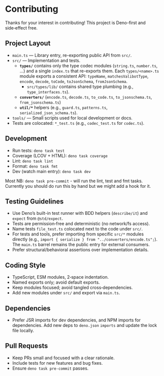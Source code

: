 # Contributing

Thanks for your interest in contributing! This project is Deno-first and
side‑effect free.

## Project Layout

- `main.ts` — Library entry, re-exporting public API from `src/`.
- `src/` — Implementation and tests.
  - **`types/`** contains only the type codec modules (`string.ts`, `number.ts`,
    …) and a single `index.ts` that re-exports them. Each `types/<name>.ts`
    module exports a consistent API: `typeName`, `matchesValibotType`, `encode`,
    `decode`, `toCode`, `toJsonSchema`, `fromJsonSchema`.
    - `src/types/lib/` contains shared type plumbing (e.g.,
      `type_interfaces.ts`).
  - **`converters/`** (`encode.ts`, `decode.ts`, `to_code.ts`,
    `to_jsonschema.ts`, `from_jsonschema.ts`)
  - **`util/*`** helpers (e.g., `guard.ts`, `patterns.ts`,
    `serialized_json_schema.ts`).
- `tools/` — Small scripts used for local development or docs.
- Tests are colocated: `*_test.ts` (e.g., `codec_test.ts` for `codec.ts`).

## Development

- Run tests: `deno task test`
- Coverage (LCOV + HTML): `deno task coverage`
- Lint: `deno task lint`
- Format: `deno task fmt`
- Dev (watch main entry): `deno task dev`

Most NB: `deno task pre-commit` - will run the lint, test and fmt tasks.
Currently you should do run this by hand but we might add a hook for it.

## Testing Guidelines

- Use Deno’s built-in test runner with BDD helpers (`describe/it`) and `expect`
  from `@std/expect`.
- Tests are permission‑free and deterministic (no network/fs access).
- Name tests `file_test.ts` colocated next to the code under `src/`.
- For tests and tools, prefer importing from specific `src/*` modules directly
  (e.g., `import { serialize } from "../converters/encode.ts";`). The `main.ts`
  barrel remains the public entry for external consumers.
- Prefer structural/behavioral assertions over implementation details.

## Coding Style

- TypeScript, ESM modules, 2‑space indentation.
- Named exports only; avoid default exports.
- Keep modules focused; avoid tangled cross‑dependencies.
- Add new modules under `src/` and export via `main.ts`.

## Dependencies

- Prefer JSR imports for dev dependencies, and NPM imports for dependencies. Add
  new deps to `deno.json` `imports` and update the lock file locally.

## Pull Requests

- Keep PRs small and focused with a clear rationale.
- Include tests for new features and bug fixes.
- Ensure `deno task pre-commit` passes.
